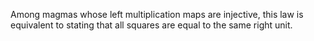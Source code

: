 Among magmas whose left multiplication maps are injective, this law is equivalent to stating that all squares are equal to the same right unit.

